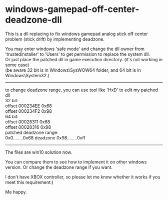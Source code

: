 # windows-gamepad-off-center-deadzone-dll
This is a dll replacing to fix windows gamepad analog stick off center problem (stick drift) by implementing deadzone.

You may enter windows 'safe mode' and change the dll owner from 'trustedinstaller' to 'Users' to get permission to replace the system dll.  
Or just place the patched dll in game execution directory. (it's not working in some case)  
(be aware 32 bit is in Windows\SysWOW64 folder, and 64 bit is in Windows\System32.)

****
to change deadzone range, you can use tool like 'HxD' to edit my patched dll  
32 bit:  
offset 000234EE 0x68  
offset 000234F2 0x98  
64 bit:  
offset 00028311 0x68  
offset 00028316 0x98  
patched deadzone range:  
0x0........0x68 deadzone 0x98........0xff  
****

The files are win10 solution now.

You can compare them to see how to implement it on other windows version.
Or change the deadzone range if you want.

I don't have XBOX controller, so please let me know whether it works if you meet this requirement:)

Me happy.
